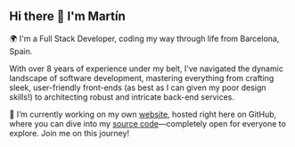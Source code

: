 ## Hi there 👋 I'm Martín

🌍 I'm a Full Stack Developer, coding my way through life from Barcelona, Spain.

With over 8 years of experience under my belt, I’ve navigated the dynamic landscape of software development, mastering everything from crafting sleek, user-friendly front-ends (as best as I can given my poor design skills!) to architecting robust and intricate back-end services.

🔭 I’m currently working on my own [website](https://mrivar.github.io/), hosted right here on GitHub, where you can dive into my [source code](https://github.com/mrivar/mrivar.github.io-code)—completely open for everyone to explore. Join me on this journey!

<!--
**mrivar/mrivar** is a ✨ _special_ ✨ repository because its `README.md` (this file) appears on your GitHub profile.

Here are some ideas to get you started:

- 🔭 I’m currently working on ...
- 🌱 I’m currently learning ...
- 👯 I’m looking to collaborate on ...
- 🤔 I’m looking for help with ...
- 💬 Ask me about ...
- 📫 How to reach me: ...
- 😄 Pronouns: ...
- ⚡ Fun fact: ...
-->
